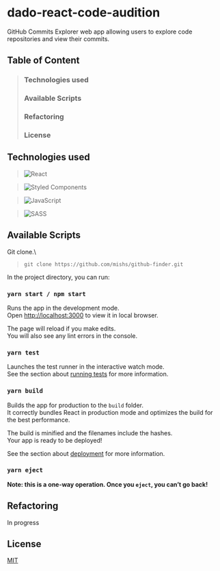 # dado-react-code-audition
GitHub Commits Explorer web app allowing users to explore code repositories and view their commits.

## Table of Content
> ### Technologies used
> ### Available Scripts
> ### Refactoring
> ### License
    
    
## Technologies used

> <img alt="React" src="https://img.shields.io/badge/react%20-%2320232a.svg?&style=for-the-badge&logo=react&logoColor=%2361DAFB"/>        

> <img alt="Styled Components" src="https://img.shields.io/badge/styled--components-DB7093?style=for-the-badge&logo=styled-components&logoColor=white"/>        	

> <img alt="JavaScript" src="https://img.shields.io/badge/javascript%20-%23323330.svg?&style=for-the-badge&logo=javascript&logoColor=%23F7DF1E"/>  

> <img alt="SASS" src="https://img.shields.io/badge/SASS%20-hotpink.svg?&style=for-the-badge&logo=SASS&logoColor=white"/>

## Available Scripts

Git clone.\
> ```git clone https://github.com/mishs/github-finder.git```


In the project directory, you can run:

### `yarn start / npm start`

Runs the app in the development mode.\
Open [http://localhost:3000](http://localhost:3000) to view it in local browser.

The page will reload if you make edits.\
You will also see any lint errors in the console.

### `yarn test`

Launches the test runner in the interactive watch mode.\
See the section about [running tests](https://facebook.github.io/create-react-app/docs/running-tests) for more information.

### `yarn build`

Builds the app for production to the `build` folder.\
It correctly bundles React in production mode and optimizes the build for the best performance.

The build is minified and the filenames include the hashes.\
Your app is ready to be deployed!

See the section about [deployment](https://facebook.github.io/create-react-app/docs/deployment) for more information.

### `yarn eject`

**Note: this is a one-way operation. Once you `eject`, you can’t go back!**


## Refactoring
In progress


## License
[MIT](https://choosealicense.com/licenses/mit/)


